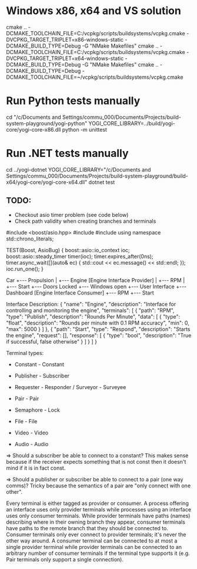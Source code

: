 # Windows x86, x64 and VS solution
cmake .. -DCMAKE_TOOLCHAIN_FILE=C:/vcpkg/scripts/buildsystems/vcpkg.cmake -DVCPKG_TARGET_TRIPLET=x86-windows-static -DCMAKE_BUILD_TYPE=Debug -G "NMake Makefiles"
cmake .. -DCMAKE_TOOLCHAIN_FILE=C:/vcpkg/scripts/buildsystems/vcpkg.cmake -DVCPKG_TARGET_TRIPLET=x64-windows-static -DCMAKE_BUILD_TYPE=Debug -G "NMake Makefiles"
cmake .. -DCMAKE_BUILD_TYPE=Debug -DCMAKE_TOOLCHAIN_FILE=~/vcpkg/scripts/buildsystems/vcpkg.cmake

# Run Python tests manually
cd "/c/Documents and Settings/commu_000/Documents/Projects/build-system-playground/yogi-python"
YOGI_CORE_LIBRARY=../build/yogi-core/yogi-core-x86.dll python -m unittest

# Run .NET tests manually
cd ../yogi-dotnet
YOGI_CORE_LIBRARY="/c/Documents and Settings/commu_000/Documents/Projects/build-system-playground/build-x64/yogi-core/yogi-core-x64.dll" dotnet test



TODO:
--------------------------------------------------
* Checkout asio timer problem (see code below)
* Check path validity when creating branches and terminals


#include <boost/asio.hpp>
#include <chrono>
#include <iostream>
using namespace std::chrono_literals;

TEST(Boost, AsioBug) {
  boost::asio::io_context ioc;
  boost::asio::steady_timer timer(ioc);
  timer.expires_after(0ns);
  timer.async_wait([](auto& ec) { std::cout << ec.message() << std::endl; });
  ioc.run_one();
}



Car
+--- Propulsion
|    +--- Engine [Engine Interface Provider]
|         +--- RPM
|         +--- Start
+--- Doors Locked
+--- Windows open
+--- User Interface
     +--- Dashboard [Engine Interface Consumer]
          +--- RPM
          +--- Start



Interface Description:
{
  "name": "Engine",
  "description": "Interface for controlling and monitoring the engine",
  "terminals": [
    {
      "path": "RPM",
      "type": "Publish",
      "description": "Rounds Per Minute",
      "data": [
        {
          "type": "float",
          "description": "Rounds per minute with 0.1 RPM accuracy",
          "min": 0,
          "max": 5000
        }
      ]
    },
    {
      "path": "Start",
      "type": "Respond",
      "description": "Starts the engine",
      "request": [],
      "response": [
        {
          "type": "bool",
          "description": "True if successful, false otherwise"
        }
      ]
    }
  ]
}


Terminal types:
* Constant - Constant
* Publisher - Subscriber
* Requester - Responder / Surveyor - Surveyee
* Pair - Pair
* Semaphore - Lock

* File - File
* Video - Video
* Audio - Audio

=> Should a subscriber be able to connect to a constant?
   This makes sense because if the receiver expects something that is not const
   then it doesn't mind if it is in fact const.

=> Should a publisher or subscriber be able to connect to a pair (one way comms)?
   Tricky because the semantics of a pair are "only connect with one other".

Every terminal is either tagged as provider or consumer. A process offering
an interface uses only provider terminals while processes using an interface
uses only consumer terminals. While provider terminals have paths (names)
describing where in their owning branch they appear, consumer terminals have
paths to the remote branch that they should be connected to. Consumer terminals
only ever connect to provider terminals; it's never the other way around. A
consumer terminal can be connected to at most a single provider terminal while
provider terminals can be connected to an arbitrary number of consumer terminals
if the terminal type supports it (e.g. Pair terminals only support a single
connection).
